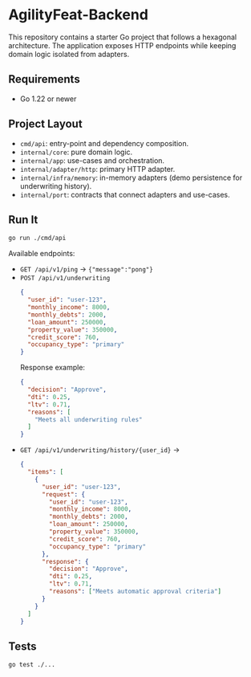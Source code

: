 # AgilityFeat-Backend

This repository contains a starter Go project that follows a hexagonal architecture. The application exposes HTTP endpoints while keeping domain logic isolated from adapters.

## Requirements

- Go 1.22 or newer

## Project Layout

- `cmd/api`: entry-point and dependency composition.
- `internal/core`: pure domain logic.
- `internal/app`: use-cases and orchestration.
- `internal/adapter/http`: primary HTTP adapter.
- `internal/infra/memory`: in-memory adapters (demo persistence for underwriting history).
- `internal/port`: contracts that connect adapters and use-cases.

## Run It

```bash
go run ./cmd/api
```

Available endpoints:

- `GET /api/v1/ping` → `{"message":"pong"}`
- `POST /api/v1/underwriting`
  ```json
  {
    "user_id": "user-123",
    "monthly_income": 8000,
    "monthly_debts": 2000,
    "loan_amount": 250000,
    "property_value": 350000,
    "credit_score": 760,
    "occupancy_type": "primary"
  }
  ```
  Response example:
  ```json
  {
    "decision": "Approve",
    "dti": 0.25,
    "ltv": 0.71,
    "reasons": [
      "Meets all underwriting rules"
    ]
  }
  ```
- `GET /api/v1/underwriting/history/{user_id}` →
  ```json
  {
    "items": [
      {
        "user_id": "user-123",
        "request": {
          "user_id": "user-123",
          "monthly_income": 8000,
          "monthly_debts": 2000,
          "loan_amount": 250000,
          "property_value": 350000,
          "credit_score": 760,
          "occupancy_type": "primary"
        },
        "response": {
          "decision": "Approve",
          "dti": 0.25,
          "ltv": 0.71,
          "reasons": ["Meets automatic approval criteria"]
        }
      }
    ]
  }
  ```

## Tests

```bash
go test ./...
```
